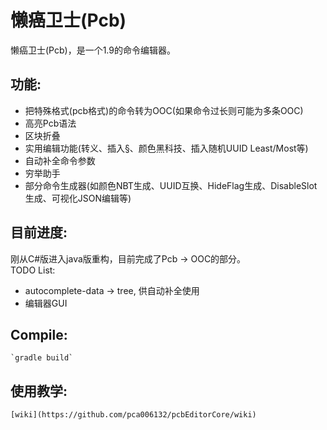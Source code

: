 # 懒癌卫士(Pcb)
懒癌卫士(Pcb)，是一个1.9的命令编辑器。  
## 功能:
+ 把特殊格式(pcb格式)的命令转为OOC(如果命令过长则可能为多条OOC)
+ 高亮Pcb语法
+ 区块折叠
+ 实用编辑功能(转义、插入§、颜色黑科技、插入随机UUID Least/Most等)
+ 自动补全命令参数
+ 穷举助手
+ 部分命令生成器(如颜色NBT生成、UUID互换、HideFlag生成、DisableSlot生成、可视化JSON编辑等)

## 目前进度:
刚从C#版进入java版重构，目前完成了Pcb -> OOC的部分。  
TODO List:
+ autocomplete-data -> tree, 供自动补全使用
+ 编辑器GUI

## Compile:
    `gradle build`

## 使用教学:
    [wiki](https://github.com/pca006132/pcbEditorCore/wiki)

